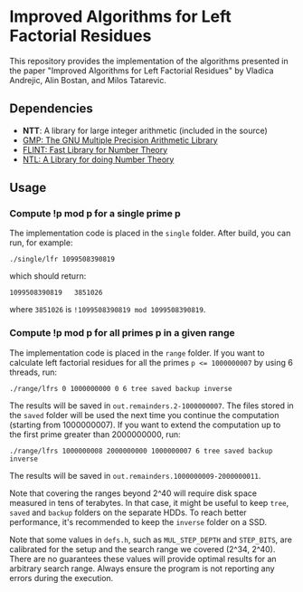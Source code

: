 # Improved Algorithms for Left Factorial Residues

This repository provides the implementation of the algorithms presented in the paper
"Improved Algorithms for Left Factorial Residues" by
Vladica Andrejic, Alin Bostan, and Milos Tatarevic.

## Dependencies

* **NTT**: A library for large integer arithmetic (included in the source)
* [GMP: The GNU Multiple Precision Arithmetic Library](https://gmplib.org)
* [FLINT: Fast Library for Number Theory](https://github.com/wbhart/flint2)
* [NTL: A Library for doing Number Theory](https://www.shoup.net/ntl)

## Usage

### Compute !p mod p for a single prime p

The implementation code is placed in the `single` folder.
After build, you can run, for example:

```
./single/lfr 1099508390819
```

which should return:

```
1099508390819	3851026
```

where `3851026` is `!1099508390819 mod 1099508390819`.

### Compute !p mod p for all primes p in a given range

The implementation code is placed in the `range` folder.
If you want to calculate left factorial residues for all the primes `p <= 1000000007`
by using 6 threads, run:

```
./range/lfrs 0 1000000000 0 6 tree saved backup inverse
```

The results will be saved in `out.remainders.2-1000000007`.
The files stored in the `saved` folder will be used the next time you continue the computation
(starting from 1000000007). If you want to extend the computation up to the first prime greater than
2000000000, run:

```
./range/lfrs 1000000008 2000000000 1000000007 6 tree saved backup inverse
```

The results will be saved in `out.remainders.1000000009-2000000011`.

Note that covering the ranges beyond 2^40 will require disk space measured in tens of terabytes.
In that case, it might be useful to keep `tree`, `saved` and `backup` folders on the separate HDDs.
To reach better performance, it's recommended to keep the `inverse` folder on a SSD.

Note that some values in `defs.h`, such as `MUL_STEP_DEPTH` and `STEP_BITS`,
are calibrated for the setup and the search range we covered (2^34, 2^40).
There are no guarantees these values will provide optimal results for an arbitrary search
range. Always ensure the program is not reporting any errors during the execution.
